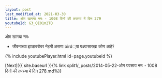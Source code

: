 ```yaml
---
layout: post
last_modified_at: 2021-03-30
title: ओम खागया नमः - 1008 दिनों की तपस्या में दिन 279
youtubeId: G3_QI01n2TQ
---
```

 
 
 ओम खागया नमः  
 
 -  जीवनाच्या झाडाबरोबर नेहमी असणा bird्या पक्ष्यासारखा कोण आहे? 
 
  
 
  
 
 
 
 
 
 


{% include youtubePlayer.html id=page.youtubeId %}
 
[Next]({{ site.baseurl }}{% link  split1/_posts/2014-05-22-ओम यवसाय नमः - 1008 दिनों की तपस्या में दिन 278.md%})
 
